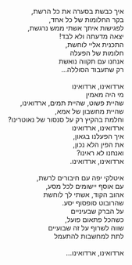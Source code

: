 <div dir="rtl"> 
<br/>איך כבשת בסערה את כל הרשת, 
<br/>בקר החלומות של כל אחד,
<br/>לפגישות איתך אשתי ממש נרגשת,
<br/>יצאה מדעתה ולא לבד! 
<br/>התכנית אליי לוחשת,
<br/>חלומות של הפעלה
<br/>אנחנו עם תקווה נואשת
<br/>רק שתעבוד הסוללה…
<br/>
<br/>ארדואינו, ארדואינו
<br/>מי היה מאמין
<br/>שהיית פשוט, שהיית תמים, ארדואינו,
<br/>שהיית מחשבון של אמא,
<br/>וחלמת בהקיץ רק על סנסור של נאוטרינו?
<br/>ארדואינו, ארדואינו
<br/>איך הפעלנו בגאון,
<br/>את הפין הלא נכון, 
<br/>ואנחנו לא ראינו?
<br/>ארדואינו, ארדואינו.
<br/>
<br/>איטלקי יפה עם חיבורים לרשת,
<br/>עם אוסף יישומים לכל מסע, 
<br/>אהוב הקוד, אשתי לך לוחשת
<br/>שהרובוט סופסוף יסע.
<br/>על הברק שבעיניים
<br/>כשהכל פתאום פועל,
<br/>שווה לשרוף על זה שבועיים
<br/>לתת למחשבות להתעמל
<br/>
<br/>ארדואינו, ארדואינו...
</div>